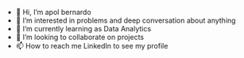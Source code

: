 - 👋 Hi, I’m apol bernardo
- 👀 I’m interested in problems and deep conversation about anything 
- 🌱 I’m currently learning as Data Analytics
- 💞️ I’m looking to collaborate on projects 
- 📫 How to reach me LinkedIn to see my profile

<!---
apolbernardo/apolbernardo is a ✨ special ✨ repository because its `README.md` (this file) appears on your GitHub profile.
You can click the Preview link to take a look at your changes.
--->
